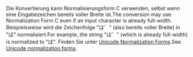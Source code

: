 <span data-ttu-id="879f8-101">Die Konvertierung kann Normalisierungsform C verwenden, selbst wenn eine Eingabezeichen bereits voller Breite ist.</span><span class="sxs-lookup"><span data-stu-id="879f8-101">The conversion may use Normalization Form C even if an input character is already full-width.</span></span> <span data-ttu-id="879f8-102">Beispielsweise wird die Zeichenfolge "は゛" (also bereits voller Breite) in "ば" normalisiert.</span><span class="sxs-lookup"><span data-stu-id="879f8-102">For example, the string "は゛" (which is already full-width) is normalized to "ば".</span></span> <span data-ttu-id="879f8-103">Finden Sie unter [Unicode Normalization Forms](http://unicode.org/reports/tr15).</span><span class="sxs-lookup"><span data-stu-id="879f8-103">See [Unicode normalization forms](http://unicode.org/reports/tr15).</span></span>